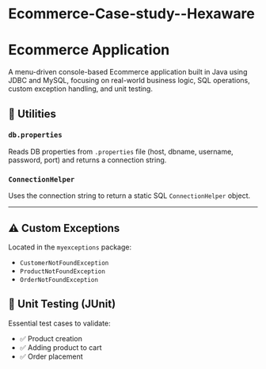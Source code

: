 # Ecommerce-Case-study--Hexaware

# Ecommerce Application 

A menu-driven console-based Ecommerce application built in Java using JDBC and MySQL, focusing on real-world business logic, SQL operations, custom exception handling, and unit testing.


## 🔧 Utilities

### `db.properties`
Reads DB properties from `.properties` file (host, dbname, username, password, port) and returns a connection string.

### `ConnectionHelper`
Uses the connection string to return a static SQL `ConnectionHelper` object.

---

## ⚠️ Custom Exceptions

Located in the `myexceptions` package:
- `CustomerNotFoundException`
- `ProductNotFoundException`
- `OrderNotFoundException`


## 🧪 Unit Testing (JUnit)

Essential test cases to validate:
- ✅ Product creation
- ✅ Adding product to cart
- ✅ Order placement





